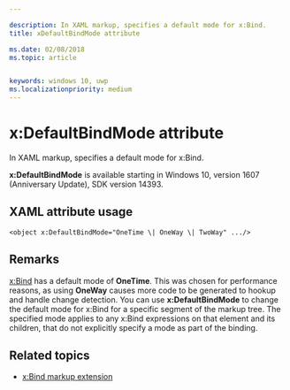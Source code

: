 ```yaml
---

description: In XAML markup, specifies a default mode for x:Bind.
title: xDefaultBindMode attribute

ms.date: 02/08/2018
ms.topic: article


keywords: windows 10, uwp
ms.localizationpriority: medium
---
```


# x:DefaultBindMode attribute

In XAML markup, specifies a default mode for x:Bind.

**x:DefaultBindMode** is available starting in Windows 10, version 1607 (Anniversary Update), SDK version 14393.

## XAML attribute usage

``` syntax
<object x:DefaultBindMode="OneTime \| OneWay \| TwoWay" .../>
```

## Remarks

[x:Bind](x-bind-markup-extension.md) has a default mode of **OneTime**. This was chosen for performance reasons, as using **OneWay** causes more code to be generated to hookup and handle change detection. You can use **x:DefaultBindMode** to change the default mode for x:Bind for a specific segment of the markup tree. The specified mode applies to any x:Bind expressions on that element and its children, that do not explicitly specify a mode as part of the binding.

## Related topics

* [x:Bind markup extension](x-bind-markup-extension.md)
